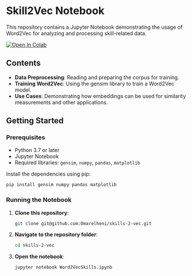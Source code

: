 # Skill2Vec Notebook

This repository contains a Jupyter Notebook demonstrating the usage of Word2Vec for analyzing and processing skill-related data.

<a href="https://colab.research.google.com/github/Omarelheni/skills-2-vec/blob/main/Word2VecSkills.ipynb" target="_parent">
<img src="https://colab.research.google.com/assets/colab-badge.svg" alt="Open In Colab"/>
</a>

## Contents

- **Data Preprocessing**: Reading and preparing the corpus for training.
- **Training Word2Vec**: Using the gensim library to train a Word2Vec model.
- **Use Cases**: Demonstrating how embeddings can be used for similarity measurements and other applications.

## Getting Started

### Prerequisites

- Python 3.7 or later
- Jupyter Notebook
- Required libraries: `gensim`, `numpy`, `pandas`, `matplotlib`

Install the dependencies using pip:

```bash
pip install gensim numpy pandas matplotlib
```

### Running the Notebook

1. **Clone this repository**:

    ```bash
    git clone git@github.com:Omarelheni/skills-2-vec.git
    ```

2. **Navigate to the repository folder**:

    ```bash
    cd skills-2-vec
    ```

3. **Open the notebook**:

    ```bash
    jupyter notebook Word2VecSkills.ipynb
    ```
